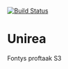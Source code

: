 [![Build Status](https://travis-ci.org/Noord-Korea/Unirea.svg?branch=masterServer)](https://travis-ci.org/Noord-Korea/Unirea)

# Unirea
Fontys proftaak S3
